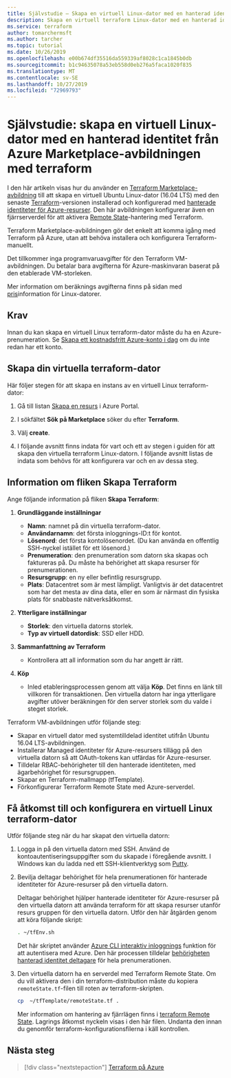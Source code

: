```yaml
---
title: Självstudie – Skapa en virtuell Linux-dator med en hanterad identitet från Azure Marketplace-avbildningen med terraform
description: Skapa en virtuell terraform Linux-dator med en hanterad identitets-och fjärrhantering med hjälp av Azure Marketplace-avbildningen
ms.service: terraform
author: tomarchermsft
ms.author: tarcher
ms.topic: tutorial
ms.date: 10/26/2019
ms.openlocfilehash: e00b674df35516da559339af8028c1ca1845b0db
ms.sourcegitcommit: b1c94635078a53eb558d0eb276a5faca1020f835
ms.translationtype: MT
ms.contentlocale: sv-SE
ms.lasthandoff: 10/27/2019
ms.locfileid: "72969793"
---
```

# <a name="tutorial-create-a-linux-vm-with-a-managed-identity-from-the-azure-marketplace-image-using-terraform"></a>Självstudie: skapa en virtuell Linux-dator med en hanterad identitet från Azure Marketplace-avbildningen med terraform

I den här artikeln visas hur du använder en [Terraform Marketplace-avbildning](https://azuremarketplace.microsoft.com/marketplace/apps/azure-oss.terraform?tab=Overview) till att skapa en virtuell Ubuntu Linux-dator (16.04 LTS) med den senaste [Terraform](https://www.terraform.io/intro/index.html)-versionen installerad och konfigurerad med [hanterade identiteter för Azure-resurser](/azure/active-directory/managed-service-identity/overview). Den här avbildningen konfigurerar även en fjärrserverdel för att aktivera [Remote State](https://www.terraform.io/docs/state/remote.html)-hantering med Terraform. 

Terraform Marketplace-avbildningen gör det enkelt att komma igång med Terraform på Azure, utan att behöva installera och konfigurera Terraform-manuellt. 

Det tillkommer inga programvaruavgifter för den Terraform VM-avbildningen. Du betalar bara avgifterna för Azure-maskinvaran baserat på den etablerade VM-storleken. 

Mer information om beräknings avgifterna finns på sidan med [pris](https://azure.microsoft.com/pricing/details/virtual-machines/linux/)information för Linux-datorer.

## <a name="prerequisites"></a>Krav
Innan du kan skapa en virtuell Linux terraform-dator måste du ha en Azure-prenumeration. Se [Skapa ett kostnadsfritt Azure-konto i dag](https://azure.microsoft.com/free/) om du inte redan har ett konto.  

## <a name="create-your-terraform-vm"></a>Skapa din virtuella terraform-dator 

Här följer stegen för att skapa en instans av en virtuell Linux terraform-dator: 

1. Gå till listan [Skapa en resurs](https://ms.portal.azure.com/#create/hub) i Azure Portal.

1. I sökfältet **Sök på Marketplace** söker du efter **Terraform**. 

1. Välj **create**. 

1. I följande avsnitt finns indata för vart och ett av stegen i guiden för att skapa den virtuella terraform Linux-datorn. I följande avsnitt listas de indata som behövs för att konfigurera var och en av dessa steg.

## <a name="details-on-the-create-terraform-tab"></a>Information om fliken Skapa Terraform

Ange följande information på fliken **Skapa Terraform**:

1. **Grundläggande inställningar**
    
   * **Namn**: namnet på din virtuella terraform-dator.
   * **Användarnamn**: det första inloggnings-ID:t för kontot.
   * **Lösenord**: det första kontolösenordet. (Du kan använda en offentlig SSH-nyckel istället för ett lösenord.)
   * **Prenumeration**: den prenumeration som datorn ska skapas och faktureras på. Du måste ha behörighet att skapa resurser för prenumerationen.
   * **Resursgrupp**: en ny eller befintlig resursgrupp.
   * **Plats**: Datacentret som är mest lämpligt. Vanligtvis är det datacentret som har det mesta av dina data, eller en som är närmast din fysiska plats för snabbaste nätverksåtkomst.

2. **Ytterligare inställningar**

   * **Storlek**: den virtuella datorns storlek. 
   * **Typ av virtuell datordisk**: SSD eller HDD.

3. **Sammanfattning av Terraform**

   * Kontrollera att all information som du har angett är rätt. 

4. **Köp**

   * Inled etableringsprocessen genom att välja **Köp**. Det finns en länk till villkoren för transaktionen. Den virtuella datorn har inga ytterligare avgifter utöver beräkningen för den server storlek som du valde i steget storlek.

Terraform VM-avbildningen utför följande steg:

* Skapar en virtuell dator med systemtilldelad identitet utifrån Ubuntu 16.04 LTS-avbildningen.
* Installerar Managed identiteter för Azure-resursers tillägg på den virtuella datorn så att OAuth-tokens kan utfärdas för Azure-resurser.
* Tilldelar RBAC-behörigheter till den hanterade identiteten, med ägarbehörighet för resursgruppen.
* Skapar en Terraform-mallmapp (tfTemplate).
* Förkonfigurerar Terraform Remote State med Azure-serverdel.

## <a name="access-and-configure-a-linux-terraform-vm"></a>Få åtkomst till och konfigurera en virtuell Linux terraform-dator

Utför följande steg när du har skapat den virtuella datorn:

1. Logga in på den virtuella datorn med SSH. Använd de kontoautentiseringsuppgifter som du skapade i föregående avsnitt. I Windows kan du ladda ned ett SSH-klientverktyg som [Putty](https://www.putty.org/).

1. Bevilja deltagar behörighet för hela prenumerationen för hanterade identiteter för Azure-resurser på den virtuella datorn. 

    Deltagar behörighet hjälper hanterade identiteter för Azure-resurser på den virtuella datorn att använda terraform för att skapa resurser utanför resurs gruppen för den virtuella datorn. Utför den här åtgärden genom att köra följande skript: 
    
    ```bash
    . ~/tfEnv.sh
    ```

    Det här skriptet använder [Azure CLI interaktiv inloggnings](/cli/azure/authenticate-azure-cli?view=azure-cli-latest#sign-in-interactively) funktion för att autentisera med Azure. Den här processen tilldelar [behörigheten hanterad identitet deltagare](/azure/role-based-access-control/built-in-roles#managed-identity-contributor) för hela prenumerationen. 

1. Den virtuella datorn ha en serverdel med Terraform Remote State. Om du vill aktivera den i din terraform-distribution måste du kopiera `remoteState.tf`-filen till roten av terraform-skripten.

    ```bash
    cp  ~/tfTemplate/remoteState.tf .
    ```

    Mer information om hantering av fjärrlägen finns i [terraform Remote State](https://www.terraform.io/docs/state/remote.html). Lagrings åtkomst nyckeln visas i den här filen. Undanta den innan du genomför terraform-konfigurationsfilerna i käll kontrollen.

## <a name="next-steps"></a>Nästa steg

> [!div class="nextstepaction"] 
> [Terraform på Azure](/azure/ansible/)